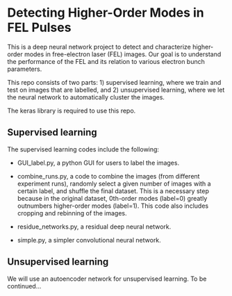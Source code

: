 # Detecting Higher-Order Modes in FEL Pulses
This is a deep neural network project to detect and characterize 
higher-order modes in free-electron laser (FEL) images. Our goal
is to understand the performance of the FEL and its relation to 
various electron bunch parameters.

This repo consists of two parts: 1) supervised learning, where
we train and test on images that are labelled, and 2) unsupervised 
learning, where we let the neural network to automatically cluster
the images.

The keras library is required to use this repo.

## Supervised learning
The supervised learning codes include the following:

* GUI_label.py, a python GUI for users to label the images.

* combine_runs.py, a code to combine the images (from different
experiment runs), randomly select a given number of images with 
a certain label, and shuffle the final dataset. This is a necessary
step because in the original dataset, 0th-order modes (label=0)
greatly outnumbers higher-order modes (label=1).
This code also includes cropping and rebinning of the images.

* residue_networks.py, a residual deep neural network.

* simple.py, a simpler convolutional neural network.

## Unsupervised learning
We will use an autoencoder network for unsupervised learning.
To be continued...
